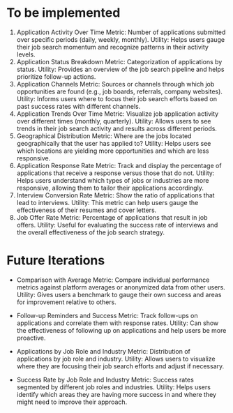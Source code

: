 # To be implemented

1. Application Activity Over Time
   Metric: Number of applications submitted over specific periods (daily, weekly, monthly).
   Utility: Helps users gauge their job search momentum and recognize patterns in their activity levels.
2. Application Status Breakdown
   Metric: Categorization of applications by status.
   Utility: Provides an overview of the job search pipeline and helps prioritize follow-up actions.
3. Application Channels
   Metric: Sources or channels through which job opportunities are found (e.g., job boards, referrals, company websites).
   Utility: Informs users where to focus their job search efforts based on past success rates with different channels.
4. Application Trends Over Time
   Metric: Visualize job application activity over different times (monthly, quarterly).
   Utility: Allows users to see trends in their job search activity and results across different periods.
5. Geographical Distribution
   Metric: Where are the jobs located geographically that the user has applied to?
   Utility: Helps users see which locations are yielding more opportunities and which are less responsive.
6. Application Response Rate
   Metric: Track and display the percentage of applications that receive a response versus those that do not.
   Utility: Helps users understand which types of jobs or industries are more responsive, allowing them to tailor their applications accordingly.
7. Interview Conversion Rate
   Metric: Show the ratio of applications that lead to interviews.
   Utility: This metric can help users gauge the effectiveness of their resumes and cover letters.
8. Job Offer Rate
   Metric: Percentage of applications that result in job offers.
   Utility: Useful for evaluating the success rate of interviews and the overall effectiveness of the job search strategy.

# Future Iterations

- Comparison with Average
  Metric: Compare individual performance metrics against platform averages or anonymized data from other users.
  Utility: Gives users a benchmark to gauge their own success and areas for improvement relative to others.

- Follow-up Reminders and Success
  Metric: Track follow-ups on applications and correlate them with response rates.
  Utility: Can show the effectiveness of following up on applications and help users be more proactive.

- Applications by Job Role and Industry
  Metric: Distribution of applications by job role and industry.
  Utility: Allows users to visualize where they are focusing their job search efforts and adjust if necessary.

- Success Rate by Job Role and Industry
  Metric: Success rates segmented by different job roles and industries.
  Utility: Helps users identify which areas they are having more success in and where they might need to improve their approach.
